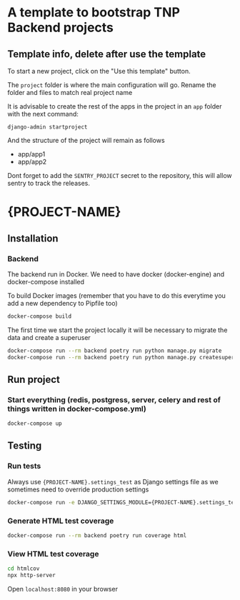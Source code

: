 # A template to bootstrap TNP Backend projects

## Template info, delete after use the template

To start a new project, click on the "Use this template" button.

The `project` folder is where the main configuration will go. Rename the folder and files to match real project name

It is advisable to create the rest of the apps in the project in an `app` folder with the next command:

`django-admin startproject`

And the structure of the project will remain as follows

- app/app1
- app/app2

Dont forget to add the `SENTRY_PROJECT` secret to the repository, this will allow sentry to track the releases.

# {PROJECT-NAME}

## Installation

### Backend

The backend run in Docker. We need to have docker (docker-engine) and docker-compose installed

To build Docker images (remember that you have to do this everytime you add a new dependency to Pipfile too)

```bash
docker-compose build
```

The first time we start the project locally it will be necessary to migrate the data and create a superuser

```bash
docker-compose run --rm backend poetry run python manage.py migrate
docker-compose run --rm backend poetry run python manage.py createsuperuser
```

## Run project

### Start everything (redis, postgress, server, celery and rest of things written in docker-compose.yml)

```bash
docker-compose up
```

## Testing

### Run tests

Always use `{PROJECT-NAME}.settings_test` as Django settings file as we sometimes need to override production settings

```bash
docker-compose run -e DJANGO_SETTINGS_MODULE={PROJECT-NAME}.settings_test --rm backend poetry run coverage run --source='.' manage.py test
```

### Generate HTML test coverage

```bash
docker-compose run --rm backend poetry run coverage html
```

### View HTML test coverage

```bash
cd htmlcov
npx http-server
```

Open `localhost:8080` in your browser
